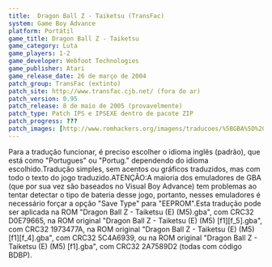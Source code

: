 ```yaml
---
title:  Dragon Ball Z - Taiketsu (TransFac)
system: Game Boy Advance
platform: Portátil
game_title: Dragon Ball Z - Taiketsu
game_category: Luta
game_players: 1-2
game_developer: Webfoot Technologies
game_publisher: Atari
game_release_date: 26 de março de 2004
patch_group: TransFac (extinto)
patch_site: http://www.transfac.cjb.net/ (fora do ar)
patch_version: 0.95
patch_release: 8 de maio de 2005 (provavelmente)
patch_type: Patch IPS e IPSEXE dentro de pacote ZIP
patch_progress: ???
patch_images: [http://www.romhackers.org/imagens/traducoes/%5BGBA%5D%20Dragon%20Ball%20Z%20-%20Taiketsu%20-%20TransFac%20-%201.png,http://www.romhackers.org/imagens/traducoes/%5BGBA%5D%20Dragon%20Ball%20Z%20-%20Taiketsu%20-%20TransFac%20-%202.png,http://www.romhackers.org/imagens/traducoes/%5BGBA%5D%20Dragon%20Ball%20Z%20-%20Taiketsu%20-%20TransFac%20-%203.png]
---
```

Para a tradução funcionar, é preciso escolher o idioma inglês (padrão), que está como "Portugues" ou "Portug." dependendo do idioma escolhido.Tradução simples, sem acentos ou gráficos traduzidos, mas com todo o texto do jogo traduzido.ATENÇÃO:A maioria dos emuladores de GBA (que por sua vez são baseados no Visual Boy Advance) tem problemas ao tentar detectar o tipo de bateria desse jogo, portanto, nesses emuladores é necessário forçar a opção "Save Type" para "EEPROM".Esta tradução pode ser aplicada na ROM "Dragon Ball Z - Taiketsu (E) (M5).gba", com CRC32 D0E79665, na ROM original "Dragon Ball Z - Taiketsu (E) (M5) [f1][f_5].gba", com CRC32 1973477A, na ROM original "Dragon Ball Z - Taiketsu (E) (M5) [f1][f_4].gba", com CRC32 5C4A6939, ou na ROM original "Dragon Ball Z - Taiketsu (E) (M5) [f1].gba", com CRC32 2A7589D2 (todas com código BDBP).